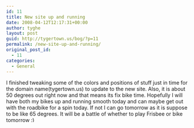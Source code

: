 ```yaml
---
id: 11
title: New site up and running
date: 2008-04-12T12:17:31+00:00
author: tyghe
layout: post
guid: http://tygertown.us/bog/?p=11
permalink: /new-site-up-and-running/
original_post_id:
  - 11
categories:
  - General
---
```

I finished tweaking some of the colors and positions of stuff just in time for the domain name(tygertown.us) to update to the new site. Also, it is about 50 degrees out right now and that means its fix bike time. Hopefully I will have both my bikes up and running smooth today and can maybe get out with the roadbike for a spin today. If not I can go tomorrow as it is suppose to be like 65 degrees. It will be a battle of whether to play Frisbee or bike tomorrow <img src="https://tygertown.us/wp-includes/images/smilies/simple-smile.png" alt=":)" class="wp-smiley" style="height: 1em; max-height: 1em;" />
